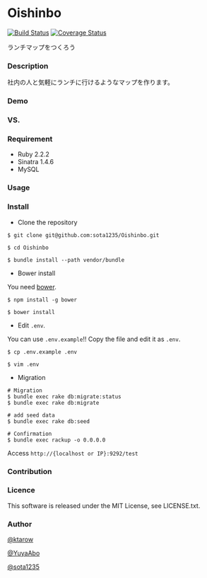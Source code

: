 Oishinbo
====

[![Build Status](https://travis-ci.org/sota1235/Oishinbo.svg)](https://travis-ci.org/sota1235/Oishinbo) [![Coverage Status](https://coveralls.io/repos/sota1235/Oishinbo/badge.svg?branch=master&service=github)](https://coveralls.io/github/sota1235/Oishinbo?branch=master)

ランチマップをつくろう

### Description

社内の人と気軽にランチに行けるようなマップを作ります。

### Demo

### VS.

### Requirement

- Ruby 2.2.2
- Sinatra 1.4.6
- MySQL

### Usage

### Install

- Clone the repository

```
$ git clone git@github.com:sota1235/Oishinbo.git

$ cd Oishinbo

$ bundle install --path vendor/bundle
```

- Bower install

You need [bower](https://github.com/bower/bower).

```
$ npm install -g bower

$ bower install
```

- Edit `.env`.

You can use `.env.example`!! Copy the file and edit it as `.env`.

```
$ cp .env.example .env

$ vim .env
```

- Migration

```
# Migration
$ bundle exec rake db:migrate:status
$ bundle exec rake db:migrate

# add seed data
$ bundle exec rake db:seed

# Confirmation
$ bundle exec rackup -o 0.0.0.0
```

Access `http://{localhost or IP}:9292/test`

### Contribution

### Licence

This software is released under the MIT License, see LICENSE.txt.

### Author

[@ktarow](https://github.com/ktarow)

[@YuyaAbo](https://github.com/YuyaAbo)

[@sota1235](https://github.com/sota1235)
